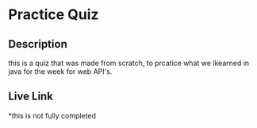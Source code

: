 # Practice Quiz

## Description

this is a quiz that was made from scratch, to prcatice what we lkearned in java for the week for web API's.

## Live Link



*this is not fully completed
